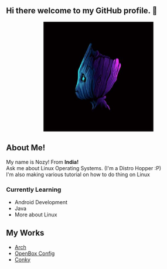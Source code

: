 ## Hi there welcome to my GitHub profile. 👋 <br>
<p align="center">
  <img width=300
       src=./picture.jpg
       >
  </p>

## About Me!
<p> My name is Nozy! From <b>India!</b> <br>
Ask me about Linux Operating Systems. (I'm a Distro Hopper :P) <br>
I'm also making various tutorial on how to do thing on Linux <br> </p>

### Currently Learning
* Android Development
* Java 
* More about Linux

## My Works
- [Arch](https://github.com/geeknozy/Arch-Linux-Installation-Guide-2020)
- [OpenBox Config](https://github.com/geeknozy/Window-Tiling-on-OpenBox-Window-Manager)
- [Conky](https://github.com/geeknozy/conky-configuration)
